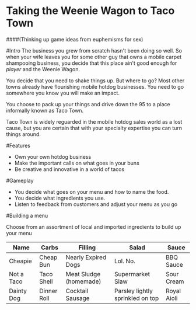 # Taking the Weenie Wagon to Taco Town
####(Thinking up game ideas from euphemisms for sex)

#Intro
The business you grew from scratch hasn't been doing so well. So when your wife leaves you for some other guy that owns a mobile carpet shampooing business, you decide that this place ain't good enough for *player* and the Weenie Wagon.

You decide that you need to shake things up. But where to go? Most other towns already have flourishing mobile hotdog businesses. You need to go somewhere you know you will make an impact.

You choose to pack up your things and drive down the 95 to a place informally known as Taco Town.

Taco Town is widely reguarded in the mobile hotdog sales world as a lost cause, but you are certain that with your specialty expertise you can turn things around.

#Features
* Own your own hotdog business
* Make the important calls on what goes in your buns
* Be creative and innovative in a world of tacos

#Gameplay
* You decide what goes on your menu and how to name the food.
* You decide what ingredients you use.
* Listen to feedback from customers and adjust your menu as you go
 
#Building a menu

Choose from an assortment of local and imported ingredients to build up your menu

| Name        | Carbs       | Filling                | Salad                            | Sauce                |
|-------------|-------------|------------------------|----------------------------------|----------------------|
| Cheapie     | Cheap Bun   | Nearly Expired Dogs    | Lol. No.                         | BBQ Sauce            |
| Not a Taco  | Taco Shell  | Meat Sludge (homemade) | Supermarket Slaw                 | Sour Cream           |
| Dainty Dog  | Dinner Roll | Cocktail Sausage       | Parsley lightly sprinkled on top | Royal Aioli          |
